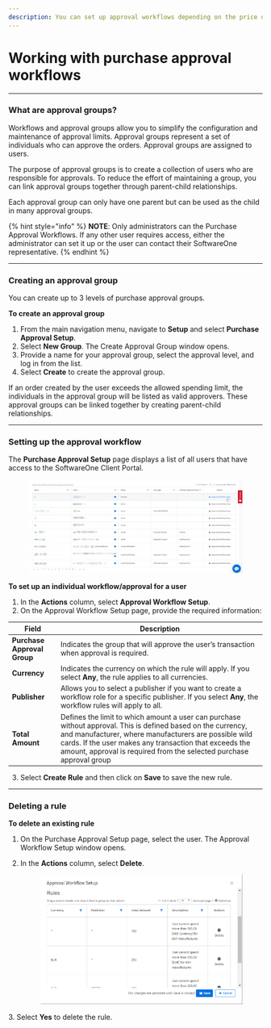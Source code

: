 ```yaml
---
description: You can set up approval workflows depending on the price or publisher.
---
```


# Working with purchase approval workflows

***

### What are approval groups?

Workflows and approval groups allow you to simplify the configuration and maintenance of approval limits. Approval groups represent a set of individuals who can approve the orders. Approval groups are assigned to users.

The purpose of approval groups is to create a collection of users who are responsible for approvals. To reduce the effort of maintaining a group, you can link approval groups together through parent-child relationships.

Each approval group can only have one parent but can be used as the child in many approval groups.

{% hint style="info" %}
**NOTE**: Only administrators can the Purchase Approval Workflows. If any other user requires access, either the administrator can set it up or the user can contact their SoftwareOne representative.
{% endhint %}

***

### Creating an approval group

You can create up to 3 levels of purchase approval groups.

**To create an approval group**

1. From the main navigation menu, navigate to **Setup** and select **Purchase Approval Setup**.
2. Select **New Group**. The Create Approval Group window opens.
3. Provide a name for your approval group, select the approval level, and log in from the list.
4. Select **Create** to create the approval group.

If an order created by the user exceeds the allowed spending limit, the individuals in the approval group will be listed as valid approvers. These approval groups can be linked together by creating parent-child relationships.

***

### Setting up the approval workflow

The **Purchase Approval Setup** page displays a list of all users that have access to the SoftwareOne Client Portal.

<figure><img src="../../.gitbook/assets/image (9) (1) (1).png" alt=""><figcaption></figcaption></figure>

**To set up an individual workflow/approval for a user**

1. In the **Actions** column, select **Approval Workflow Setup**.
2. On the Approval Workflow Setup page, provide the required information:

| Field                       | Description                                                                                                                                                                                                                                                                                             |
| --------------------------- | ------------------------------------------------------------------------------------------------------------------------------------------------------------------------------------------------------------------------------------------------------------------------------------------------------- |
| **Purchase Approval Group** | Indicates the group that will approve the user’s transaction when approval is required.                                                                                                                                                                                                                 |
| **Currency**                | Indicates the currency on which the rule will apply. If you select **Any**, the rule applies to all currencies.                                                                                                                                                                                         |
| **Publisher**               | Allows you to select a publisher if you want to create a workflow role for a specific publisher. If you select **Any**, the workflow rules will apply to all.                                                                                                                                           |
| **Total Amount**            | Defines the limit to which amount a user can purchase without approval. This is defined based on the currency, and manufacturer, where manufacturers are possible wild cards. If the user makes any transaction that exceeds the amount, approval is required from the selected purchase approval group |

3. Select **Create Rule** and then click on **Save** to save the new rule.

***

### Deleting a rule

**To delete an existing rule**

1. On the Purchase Approval Setup page, select the user. The Approval Workflow Setup window opens.
2.  In the **Actions** column, select **Delete**.

    <figure><img src="../../.gitbook/assets/image (10) (1) (1).png" alt=""><figcaption></figcaption></figure>

3\. Select **Yes** to delete the rule.
